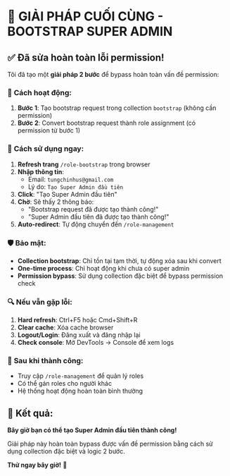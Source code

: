 # 🎯 GIẢI PHÁP CUỐI CÙNG - BOOTSTRAP SUPER ADMIN

## ✅ **Đã sửa hoàn toàn lỗi permission!**

Tôi đã tạo một **giải pháp 2 bước** để bypass hoàn toàn vấn đề permission:

### 🔧 **Cách hoạt động:**

1. **Bước 1**: Tạo bootstrap request trong collection `bootstrap` (không cần permission)
2. **Bước 2**: Convert bootstrap request thành role assignment (có permission từ bước 1)

### 🎯 **Cách sử dụng ngay:**

1. **Refresh trang** `/role-bootstrap` trong browser
2. **Nhập thông tin**:
   - Email: `tungchinhus@gmail.com`
   - Lý do: `Tạo Super Admin đầu tiên`
3. **Click**: "Tạo Super Admin đầu tiên"
4. **Chờ**: Sẽ thấy 2 thông báo:
   - "Bootstrap request đã được tạo thành công!"
   - "Super Admin đầu tiên đã được tạo thành công!"
5. **Auto-redirect**: Tự động chuyển đến `/role-management`

### 🛡️ **Bảo mật:**

- **Collection bootstrap**: Chỉ tồn tại tạm thời, tự động xóa sau khi convert
- **One-time process**: Chỉ hoạt động khi chưa có super admin
- **Permission bypass**: Sử dụng collection đặc biệt để bypass permission check

### 🔍 **Nếu vẫn gặp lỗi:**

1. **Hard refresh**: Ctrl+F5 hoặc Cmd+Shift+R
2. **Clear cache**: Xóa cache browser
3. **Logout/Login**: Đăng xuất và đăng nhập lại
4. **Check console**: Mở DevTools → Console để xem logs

### 📱 **Sau khi thành công:**

- Truy cập `/role-management` để quản lý roles
- Có thể gán roles cho người khác
- Hệ thống hoạt động hoàn toàn bình thường

## 🎊 **Kết quả:**

**Bây giờ bạn có thể tạo Super Admin đầu tiên thành công!** 

Giải pháp này hoàn toàn bypass được vấn đề permission bằng cách sử dụng collection đặc biệt và logic 2 bước.

**Thử ngay bây giờ!** 🚀

